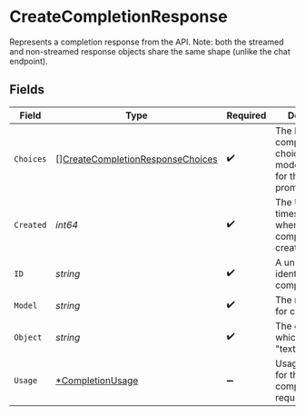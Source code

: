# CreateCompletionResponse

Represents a completion response from the API. Note: both the streamed and non-streamed response objects share the same shape (unlike the chat endpoint).



## Fields

| Field                                                                                       | Type                                                                                        | Required                                                                                    | Description                                                                                 |
| ------------------------------------------------------------------------------------------- | ------------------------------------------------------------------------------------------- | ------------------------------------------------------------------------------------------- | ------------------------------------------------------------------------------------------- |
| `Choices`                                                                                   | [][CreateCompletionResponseChoices](../../models/shared/createcompletionresponsechoices.md) | :heavy_check_mark:                                                                          | The list of completion choices the model generated for the input prompt.                    |
| `Created`                                                                                   | *int64*                                                                                     | :heavy_check_mark:                                                                          | The Unix timestamp of when the completion was created.                                      |
| `ID`                                                                                        | *string*                                                                                    | :heavy_check_mark:                                                                          | A unique identifier for the completion.                                                     |
| `Model`                                                                                     | *string*                                                                                    | :heavy_check_mark:                                                                          | The model used for completion.                                                              |
| `Object`                                                                                    | *string*                                                                                    | :heavy_check_mark:                                                                          | The object type, which is always "text_completion"                                          |
| `Usage`                                                                                     | [*CompletionUsage](../../models/shared/completionusage.md)                                  | :heavy_minus_sign:                                                                          | Usage statistics for the completion request.                                                |